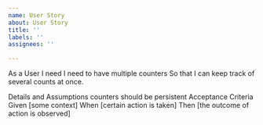 ```yaml
---
name: User Story
about: User Story
title: ''
labels: ''
assignees: ''

---
```


As a User
I need I need to have multiple counters
So that I can keep track of several counts at once.

Details and Assumptions
counters should be persistent
Acceptance Criteria
Given [some context]
When [certain action is taken]
Then [the outcome of action is observed]
